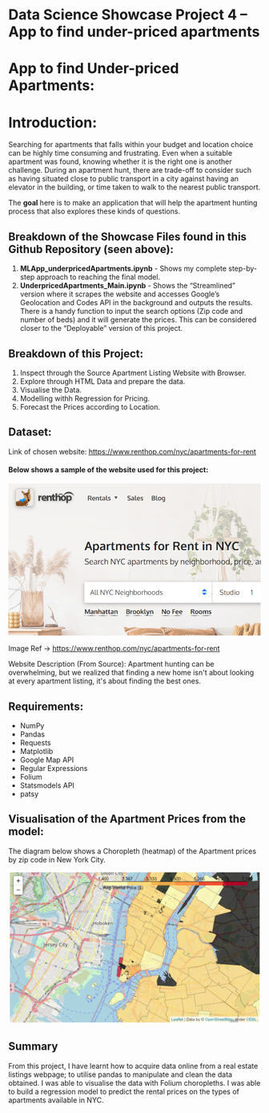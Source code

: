# Data Science Showcase Project 4 – App to find under-priced apartments

# App to find Under-priced Apartments:

# Introduction:

Searching for apartments that falls within your budget and location choice can be highly time consuming and frustrating. Even when a suitable apartment was found, knowing whether it is the right one is another challenge. During an apartment hunt, there are trade-off to consider such as having situated close to public transport in a city against having an elevator in the building, or time taken to walk to the nearest public transport. 

The __goal__ here is to make an application that will help the apartment hunting process that also explores these kinds of questions.

## Breakdown of the Showcase Files found in this Github Repository (seen above):
1. __MLApp_underpricedApartments.ipynb__ -  Shows my complete step-by-step approach to reaching the final model. 
2. __UnderpricedApartments_Main.ipynb__ - Shows the “Streamlined” version where it scrapes the website and accesses Google’s Geolocation and Codes API in the background and outputs the results. There is a handy function to input the search options (Zip code and number of beds) and it will generate the prices. This can be considered closer to the “Deployable” version of this project.


## Breakdown of this Project:
1. Inspect through the Source Apartment Listing Website with Browser.
2. Explore through HTML Data and prepare the data.
3. Visualise the Data.
4. Modelling withh Regression for Pricing.
5. Forecast the Prices according to Location.

## Dataset:

Link of chosen website: https://www.renthop.com/nyc/apartments-for-rent

#### Below shows a sample of the website used for this project:

<img src="Description Images/RentHop_Sample.PNG" width="550">

Image Ref -> https://www.renthop.com/nyc/apartments-for-rent

Website Description (From Source): Apartment hunting can be overwhelming, but we realized that finding a new home isn't about looking at every apartment listing, it's about finding the best ones.

## Requirements:
- NumPy
- Pandas
- Requests
- Matplotlib
- Google Map API
- Regular Expressions
- Folium
- Statsmodels API
- patsy

## Visualisation of the Apartment Prices from the model:

The diagram below shows a Choropleth (heatmap) of the Apartment prices by zip code in New York City. 

<img src="Description Images/Rental_Prices_NY_Choropleths_1.PNG" width="850">


## Summary

From this project, I have learnt how to acquire data online from a real estate listings webpage; to utilise pandas to manipulate and clean the data obtained. I was able to visualise the data with Folium choropleths. I was able to build a regression model to predict the rental prices on the types of apartments available in NYC. 

